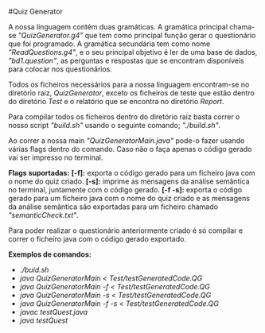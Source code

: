 #Quiz Generator

A nossa linguagem contém duas gramáticas. 
A gramática principal chama-se *"QuizGenerator.g4"* que tem como principal função gerar o questionário que foi programado.
A gramática secundária tem como nome *"ReadQuestions.g4"*, e o seu principal objetivo é ler de uma base de dados, *"bd1.question"*, as perguntas e respostas que se encontram disponíveis para colocar nos questionários.

Todos os ficheiros necessários para a nossa linguagem encontram-se no diretório raiz, *QuizGenerator*, exceto os ficheiros de teste que estão dentro do diretório *Test* e o relatório que se encontra no diretório *Report*.

Para compilar todos os ficheiros dentro do diretório raiz basta correr o nosso script *"build.sh"* usando o seguinte comando; *"./build.sh"*.

Ao correr a nossa main *"QuizGeneratorMain.java"* pode-o fazer usando várias flags dentro do comando. Caso não o faça apenas o código gerado vai ser impresso no terminal.

**Flags suportadas:**
**[-f]:** exporta o código gerado para um ficheiro java com o nome do quiz criado.
**[-s]:** imprime as mensagens da análise semântica no terminal, juntamente com o código gerado.
**[-f -s]:** exporta o código gerado para um ficheiro java com o nome do quiz criado e as mensagens da análise semântica são exportadas para um ficheiro chamado *"semanticCheck.txt"*. 

Para poder realizar o questionário anteriormente criado é só compilar e correr o ficheiro java com o código gerado exportado.

**Exemplos de comandos:**
- *./buid.sh*
- *java QuizGeneratorMain < Test/testGeneratedCode.QG*
- *java QuizGeneratorMain -f < Test/testGeneratedCode.QG*
- *java QuizGeneratorMain -s < Test/testGeneratedCode.QG*
- *java QuizGeneratorMain -f -s < Test/testGeneratedCode.QG*
- *javac testQuest.java*
- *java testQuest*